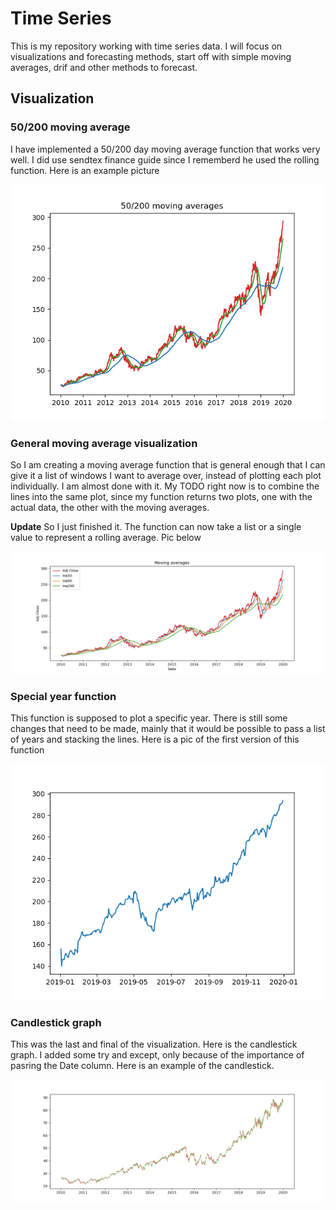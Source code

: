# Time Series

This is my repository working with time series data. I will focus on visualizations and forecasting methods, start off with simple moving averages, drif and other methods to forecast.

## Visualization

### 50/200 moving average
I have implemented a 50/200 day moving average function that works very well. I did use sendtex finance guide since I rememberd he used the rolling function. Here is an example picture

![50/200 day average](https://github.com/EirikurJonsson/pythontime/blob/master/fig.png)

### General moving average visualization

So I am creating a moving average function that is general enough that I can give it a list of windows I want to average over, instead of plotting each plot individually. I am almost done with it. My TODO right now is to combine the lines into the same plot, since my function returns two plots, one with the actual data, the other with the moving averages.

**Update** So I just finished it. The function can now take a list or a single value to represent a rolling average. Pic below

![Rollave fun with list](https://github.com/EirikurJonsson/pythontime/blob/master/fig2.png)

### Special year function

This function is supposed to plot a specific year. There is still some changes that need to be made, mainly that it would be possible to pass a list of years and stacking the lines. Here is a pic of the first version of this function

![Special year function](https://github.com/EirikurJonsson/pythontime/blob/master/fig3.png)

### Candlestick graph

This was the last and final of the visualization. Here is the candlestick graph. I added some try and except, only because of the importance of pasring the Date column. Here is an example of the candlestick.

![Candlestick graph](https://github.com/EirikurJonsson/pythontime/blob/master/fig4.png)
